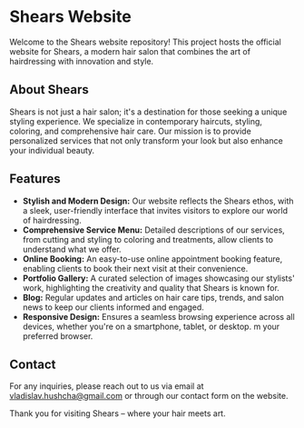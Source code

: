 # Shears Website

Welcome to the Shears website repository! This project hosts the official website for Shears, a modern hair salon that combines the art of hairdressing with innovation and style.

## About Shears

Shears is not just a hair salon; it's a destination for those seeking a unique styling experience. We specialize in contemporary haircuts, styling, coloring, and comprehensive hair care. Our mission is to provide personalized services that not only transform your look but also enhance your individual beauty.

## Features

- **Stylish and Modern Design:** Our website reflects the Shears ethos, with a sleek, user-friendly interface that invites visitors to explore our world of hairdressing.
- **Comprehensive Service Menu:** Detailed descriptions of our services, from cutting and styling to coloring and treatments, allow clients to understand what we offer.
- **Online Booking:** An easy-to-use online appointment booking feature, enabling clients to book their next visit at their convenience.
- **Portfolio Gallery:** A curated selection of images showcasing our stylists' work, highlighting the creativity and quality that Shears is known for.
- **Blog:** Regular updates and articles on hair care tips, trends, and salon news to keep our clients informed and engaged.
- **Responsive Design:** Ensures a seamless browsing experience across all devices, whether you're on a smartphone, tablet, or desktop.
m your preferred browser.

## Contact

For any inquiries, please reach out to us via email at vladislav.hushcha@gmail.com or through our contact form on the website.

Thank you for visiting Shears – where your hair meets art.